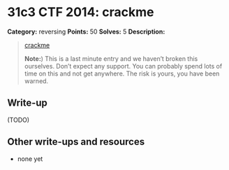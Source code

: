 # 31c3 CTF 2014: crackme

**Category:** reversing
**Points:** 50
**Solves:** 5
**Description:**

> [crackme](crackme)
>
> **Note:**) This is a last minute entry and we haven’t broken this ourselves. Don’t expect any support. You can probably spend lots of time on this and not get anywhere. The risk is yours, you have been warned.

## Write-up

(TODO)

## Other write-ups and resources

* none yet
